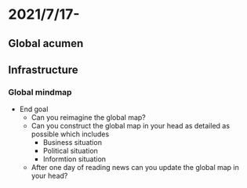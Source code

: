 # 2021/7/17-
## Global acumen
## Infrastructure
### Global mindmap
- End goal
  - Can you reimagine the global map?
  - Can you construct the global map in your head as detailed as possible which includes
    - Business situation
    - Political situation
    - Informtion situation
  - After one day of reading news can you update the global map in your head?
